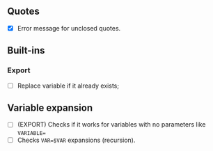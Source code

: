 ## Quotes
- [x] Error message for unclosed quotes.

## Built-ins
### Export
- [ ] Replace variable if it already exists; 

## Variable expansion
- [ ]  (EXPORT) Checks if it works for variables with no parameters like `VARIABLE=`
- [ ]  Checks `VAR=$VAR` expansions (recursion).